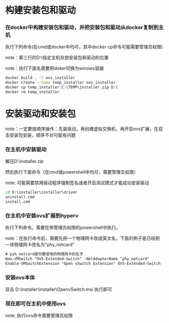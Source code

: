 # 构建安装包和驱动
### 在docker中构建安装包和驱动，并把安装包和驱动从docker复制到主机

执行下列命令(在cmd或docker中均可，其中docker cp命令可能需要管理员权限)

note：第三行的D:\指定主机存放安装包和驱动的位置

note：执行下面名需要把doker切换为winows容器

~~~bat
docker build . -t ovs_installer
docker create --name temp_installer ovs_installer
docker cp temp_installer:C:\TEMP\installer.zip D:\
docker rm temp_installer
~~~


# 安装驱动和安装包
note：一定要按顺序操作：先装驱动，再创建虚拟交换机，再开启ovs扩展，在双击安装包安装，顺序不对可能有问题

### 在主机中安装驱动

解压D:\installer.zip

然后执行下面命令（在cmd或powershell中均可，需要管理员权限）

note: 可能需要禁用驱动程序强制签名或者开启测试模式才能成功安装驱动

~~~cmd
cd D:\installer\installer\driver
uninstall.cmd
install.cmd
~~~


### 在主机中安装ovs扩展到hyperv

执行下列命令。需要在带管理员权限的powershell中执行。

note：在执行命令前，需要先把一个物理网卡改成英文名，下面的例子是已经把一块物理网卡改名为"phy_netcard"

~~~ps
# pyh_netcard是你要使用的物理网卡的名字
New-VMSwitch "OVS-Extended-Switch" -NetAdapterName "phy_netcard"
Enable-VMSwitchExtension "Open vSwitch Extension" OVS-Extended-Switch
~~~



### 安装ovs本体

双击 D:\installer\installer\OpenvSwitch.msi 执行即可

### 现在即可在主机中使用ovs

note: 执行ovs命令需要管理员权限




